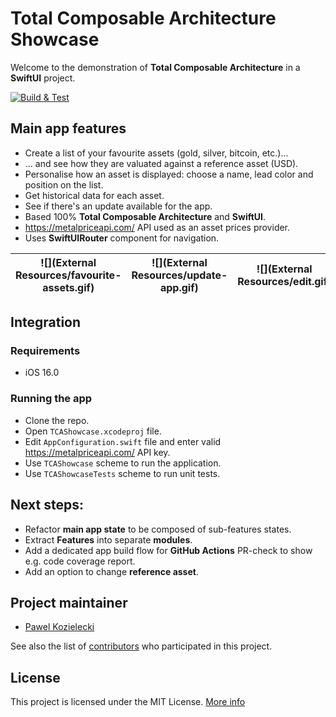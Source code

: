 # Total Composable Architecture Showcase

Welcome to the demonstration of **Total Composable Architecture** in a **SwiftUI** project.

[![Build & Test](https://github.com/pkozielecki/ios-tca-showcase/actions/workflows/ios.yml/badge.svg)](https://github.com/pkozielecki/ios-tca-showcase/actions/workflows/ios.yml)

## Main app features
* Create a list of your favourite assets (gold, silver, bitcoin, etc.)...
* ... and see how they are valuated against a reference asset (USD).
* Personalise how an asset is displayed: choose a name, lead color and position on the list.
* Get historical data for each asset.
* See if there's an update available for the app.
* Based 100% **Total Composable Architecture** and **SwiftUI**.
* https://metalpriceapi.com/ API used as an asset prices provider.
* Uses **SwiftUIRouter** component for navigation.

| ![](External Resources/favourite-assets.gif) | ![](External Resources/update-app.gif) | ![](External Resources/edit.gif) |
|----------------------------------------|-----------------------------------------------|-------------------------------------|


## Integration

### Requirements
* iOS 16.0

### Running the app

* Clone the repo.
* Open `TCAShowcase.xcodeproj` file.
* Edit `AppConfiguration.swift` file and enter valid https://metalpriceapi.com/ API key.
* Use `TCAShowcase` scheme to run the application.
* Use `TCAShowcaseTests` scheme to run unit tests.

## Next steps:

* Refactor **main app state** to be composed of sub-features states.
* Extract **Features** into separate **modules**.
* Add a dedicated app build flow for **GitHub Actions** PR-check to show e.g. code coverage report.
* Add an option to change **reference asset**.

## Project maintainer

- [Pawel Kozielecki](https://github.com/pkozielecki)

See also the list of [contributors](https://github.com/netguru/ng-ios-network-module/contributors) who participated in this project.

## License

This project is licensed under the MIT License.
[More info](LICENSE.md)
